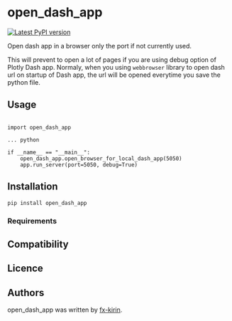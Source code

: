 # open_dash_app

[![Latest PyPI version](https://img.shields.io/pypi/v/package_name.svg)](https://pypi.python.org/pypi/open_dash_app)

Open dash app in a browser only the port if not currently used.

This will prevent to open a lot of pages if you are using debug option of Plotly Dash app. Normaly, when you using `webbrowser` library to open dash url on startup of Dash app, the url will be opened everytime you save the python file.

## Usage

```

import open_dash_app

... python

if __name__ == "__main__":
    open_dash_app.open_browser_for_local_dash_app(5050)
    app.run_server(port=5050, debug=True)
```


## Installation

``` sh
pip install open_dash_app
```

### Requirements

## Compatibility

## Licence

## Authors

open_dash_app was written by [fx-kirin](fx.kirin@gmail.com).
